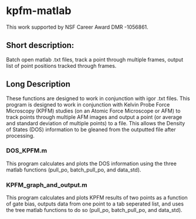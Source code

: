 # kpfm-matlab
This work supported by NSF Career Award DMR -1056861.
## Short description: 
Batch open matlab .txt files, track a point through multiple frames, output list of point positions tracked through frames.

## Long Description
These functions are designed to work in conjunction with igor .txt files.  This program is designed to work in conjunction with Kelvin Probe Force Microscopy (KPFM) studies (on an Atomic Force Microscope or AFM) to track points through multiple AFM images and output a point (or average and standard deviation of multiple points) to a file.  This allows the Density of States (DOS) information to be gleaned from the outputted file after processing.

### DOS_KPFM.m 
This program calculates and plots the DOS information using the three matlab functions (pull_po, batch_pull_po, and data_std).

### KPFM_graph_and_output.m
This program calculates and plots KPFM results of two points as a function of gate bias, outputs data from one point to a tab seperated list, and uses the tree matlab functions to do so (pull_po, batch_pull_po, and data_std).
